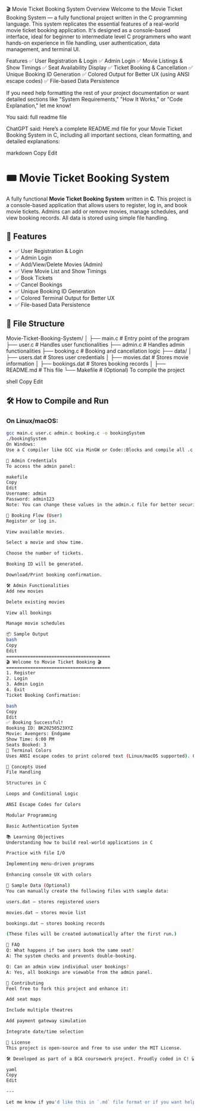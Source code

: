 🎬 Movie Ticket Booking System
Overview
Welcome to the Movie Ticket Booking System — a fully functional project written in the C programming language. This system replicates the essential features of a real-world movie ticket booking application. It's designed as a console-based interface, ideal for beginner to intermediate level C programmers who want hands-on experience in file handling, user authentication, data management, and terminal UI.

Features
✅ User Registration & Login
✅ Admin Login
✅ Movie Listings & Show Timings
✅ Seat Availability Display
✅ Ticket Booking & Cancellation
✅ Unique Booking ID Generation
✅ Colored Output for Better UX (using ANSI escape codes)
✅ File-based Data Persistence

If you need help formatting the rest of your project documentation or want detailed sections like "System Requirements," "How It Works," or "Code Explanation," let me know!







You said:
full readme file


ChatGPT said:
Here’s a complete README.md file for your Movie Ticket Booking System in C, including all important sections, clean formatting, and detailed explanations:

markdown
Copy
Edit
# 🎟️ Movie Ticket Booking System

A fully functional **Movie Ticket Booking System** written in **C**. This project is a console-based application that allows users to register, log in, and book movie tickets. Admins can add or remove movies, manage schedules, and view booking records. All data is stored using simple file handling.

## 📌 Features

- ✅ User Registration & Login
- ✅ Admin Login
- ✅ Add/View/Delete Movies (Admin)
- ✅ View Movie List and Show Timings
- ✅ Book Tickets
- ✅ Cancel Bookings
- ✅ Unique Booking ID Generation
- ✅ Colored Terminal Output for Better UX
- ✅ File-based Data Persistence

## 📁 File Structure

Movie-Ticket-Booking-System/
│
├── main.c # Entry point of the program
├── user.c # Handles user functionalities
├── admin.c # Handles admin functionalities
├── booking.c # Booking and cancellation logic
├── data/
│ ├── users.dat # Stores user credentials
│ ├── movies.dat # Stores movie information
│ ├── bookings.dat # Stores booking records
│
├── README.md # This file
└── Makefile # (Optional) To compile the project

shell
Copy
Edit

## 🛠️ How to Compile and Run

### On Linux/macOS:
```bash
gcc main.c user.c admin.c booking.c -o bookingSystem
./bookingSystem
On Windows:
Use a C compiler like GCC via MinGW or Code::Blocks and compile all .c files together.

🔐 Admin Credentials
To access the admin panel:

makefile
Copy
Edit
Username: admin
Password: admin123
Note: You can change these values in the admin.c file for better security.

🧾 Booking Flow (User)
Register or log in.

View available movies.

Select a movie and show time.

Choose the number of tickets.

Booking ID will be generated.

Download/Print booking confirmation.

🛠️ Admin Functionalities
Add new movies

Delete existing movies

View all bookings

Manage movie schedules

📦 Sample Output
bash
Copy
Edit
=======================================
🎬 Welcome to Movie Ticket Booking 🎬
=======================================
1. Register
2. Login
3. Admin Login
4. Exit
Ticket Booking Confirmation:

bash
Copy
Edit
✅ Booking Successful!
Booking ID: BK20250523XYZ
Movie: Avengers: Endgame
Show Time: 6:00 PM
Seats Booked: 3
🌈 Terminal Colors
Uses ANSI escape codes to print colored text (Linux/macOS supported). On Windows, use a terminal that supports ANSI (like Windows Terminal or enable VirtualTerminalLevel).

🧠 Concepts Used
File Handling

Structures in C

Loops and Conditional Logic

ANSI Escape Codes for Colors

Modular Programming

Basic Authentication System

📚 Learning Objectives
Understanding how to build real-world applications in C

Practice with file I/O

Implementing menu-driven programs

Enhancing console UX with colors

🧪 Sample Data (Optional)
You can manually create the following files with sample data:

users.dat – stores registered users

movies.dat – stores movie list

bookings.dat – stores booking records

(These files will be created automatically after the first run.)

🙋 FAQ
Q: What happens if two users book the same seat?
A: The system checks and prevents double-booking.

Q: Can an admin view individual user bookings?
A: Yes, all bookings are viewable from the admin panel.

🤝 Contributing
Feel free to fork this project and enhance it:

Add seat maps

Include multiple theatres

Add payment gateway simulation

Integrate date/time selection

📄 License
This project is open-source and free to use under the MIT License.

🛠 Developed as part of a BCA coursework project. Proudly coded in C! 💻

yaml
Copy
Edit

---

Let me know if you'd like this in `.md` file format or if you want help customizing it for a specific submission or GitHub repository!
